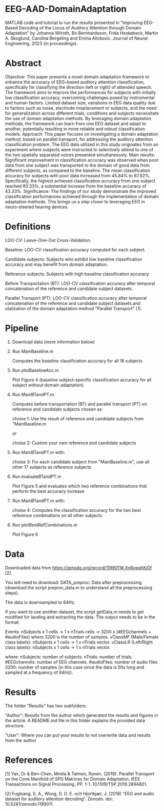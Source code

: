 # EEG-AAD-DomainAdaptation

MATLAB code and tutorial to run the results presented in "Improving EEG-Based Decoding of the Locus of Auditory Attention through Domain Adaptation" by Johanna Wilroth, Bo Bernhardsson, Frida Heskebeck, Martin A. Skoglund, Carolina Bergeling and Emina Alickovic. Journal of Neural Engineering, 2023 (in proceedings).

# Abstract
Objective: This paper presents a novel domain adaptation framework to enhance the accuracy of EEG-based auditory attention classification, specifically for classifying the direction (left or right) of attended speech. The framework aims to improve the performances for subjects with initially low classification accuracy, overcoming challenges posed by instrumental and human factors. Limited dataset size, variations in EEG data quality due to factors such as noise, electrode misplacement or subjects, and the need for generalization across different trials, conditions and subjects necessitate the use of domain adaptation methods. By leveraging domain adaptation methods, the framework can learn from one EEG dataset and adapt to another, potentially resulting in more reliable and robust classification models.
Approach: This paper focuses on investigating a domain adaptation method, based on parallel transport, for addressing the auditory attention classification problem. The EEG data utilized in this study originates from an experiment where subjects were instructed to selectively attend to one of the two spatially separated voices presented simultaneously.
Main results: Significant improvement in classification accuracy was observed when poor data from one subject was transported to the domain of good data from different subjects, as compared to the baseline. The mean classification accuracy for subjects
with poor data increased from 45.84% to 67.92%. Specifically, the highest achieved classification accuracy from one subject reached 83.33%, a substantial increase from the baseline accuracy of 43.33%.
Significance: The findings of our study demonstrate the improved classification performances achieved through the implementation of domain adaptation methods. This brings us a step closer to leveraging EEG in neuro-steered hearing devices.

# Definitions

LOO-CV: Leave-One-Out Cross-Validation.

Baseline: LOO-CV classification accuracy computed for each subject.

Candidate subjects: Subjects who exhibit low baseline classification accuracy and may benefit from domain adaptation.

Reference subjects: Subjects with high baseline classification accuracy.

Before Transportation (BT): LOO-CV classification accuracy after temporal concatenation of the reference and candidate subject datasets.

Parallel Transport (PT): LOO-CV classification accuracy after temporal concatenation of the reference and candidate subject datasets and utalization of the domain adaptation method "Parallel Transport" [1].

# Pipeline
1) Download data (more information below)
   
2) Run MainBaseline.m
   
   Computes the baseline classification accuracy for all 18 subjects
   
3) Run plotBaselineAcc.m
  
   Plot Figure 4 (baseline subject-specific classification accuracy for all subject without domain adaptation)
   
4) Run MainBTandPT.m
  
   Computes before transportation (BT) and parallel transport (PT) on reference and candidate subjects chosen as:
   
   choise 1: Use the result of reference and candidate subjects from "MainBaseline.m

   or
   
   choise 2: Custom your own reference and candidate subjects
   
5) Run MainBTandPT.m with:
   
   choise 3: For each candidate subject from "MainBaseline.m", use all other 17 subjects as reference subjects

6) Run evaluateBTandPT.m
    
    Plot Figure 5 and evaluates which two reference combinations that perform the best accuracy increase
    
7) Run MainBTandPT.m with:
    
   choise 4: Computes the classification accuracy for the two best reference combinations on all other subjects
   
8) Run plotBestRefCombinations.m

    Plot Figure 6 
   
# Data
Downloaded data from https://zenodo.org/record/1199011#.XnRypqhKjDf [2].

You will need to download: 
DATA_preproc: Data after preprocessing (download the script preproc_data.m to understand all the preprocessing steps).

The data is downsampled to 64Hz.

If you want to use another dataset, the script getData.m needs to get modified for laoding and extracting the data. 
The output needs to be in the format:

Events: nSubjects x 1 cells -> 1 x nTrials cells -> 3200 x (#EEGchannels + #audioFiles) where 3200 is the number of samples.
vClassMF (Male/Female class labels): nSubjects x 1 cells -> 1 x nTrials vector.
vClassLR (Left/Right class labels): nSubjects x 1 cells -> 1 x nTrials vector.
    
where:
nSubjects: number of subjects.
nTrials: number of trials.
#EEGchannels: number of EEG channels.
#audioFiles: number of audio files.
3200: number of samples (in this case since the data is 50s long and sampled at a frequency of 64Hz).


# Results
The folder "Results" has two subfolders:

"Author": Results from the author which generated the results and figures in the article. A README.md file in this folder explains the provided data structure.

"User": Where you can put your results to not overwrite data and results from the author

# References
[1] Yair, Or & Ben-Chen, Mirela & Talmon, Ronen. (2019). Parallel Transport on the Cone Manifold of SPD Matrices for Domain Adaptation. IEEE Transactions on Signal Processing. PP. 1-1. 10.1109/TSP.2019.2894801. 

[2] Fuglsang, S. A., Wong, D. D. E. och Hjortkjær, J. (2018) ”EEG and audio dataset for auditory attention decoding”. Zenodo. doi: 10.5281/zenodo.1199011.
